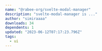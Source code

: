 ```yaml
---
name: "@rabee-org/svelte-modal-manager"
description: "svelte-modal-manager is ..."
author: "simiraaaa"
downloads: 34
dependents: 1
updated: "2023-06-12T07:17:23.796Z"
tags: 
  - ui
---
```

